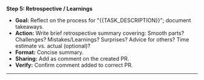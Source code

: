 **Step 5: Retrospective / Learnings**

- **Goal:** Reflect on the process for "{{TASK_DESCRIPTION}}"; document takeaways.
- **Action:** Write brief retrospective summary covering: Smooth parts? Challenges? Mistakes/Learnings? Surprises? Advice for others? Time estimate vs. actual (optional)?
- **Format:** Concise summary.
- **Sharing:** Add as comment on the created PR.
- **Verify:** Confirm comment added to correct PR.

---
